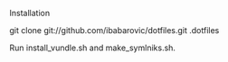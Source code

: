 Installation

git clone git://github.com/ibabarovic/dotfiles.git  .dotfiles

Run install_vundle.sh and make_symlniks.sh.
